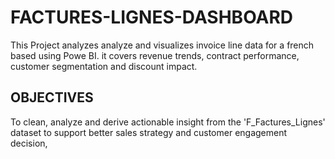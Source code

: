 # FACTURES-LIGNES-DASHBOARD
This Project analyzes analyze and visualizes invoice line data for a french based using Powe BI. it covers revenue trends, contract performance, customer segmentation and
discount impact.

## OBJECTIVES
To clean, analyze and derive actionable insight from the 'F_Factures_Lignes' dataset to support better sales strategy and customer engagement decision,
